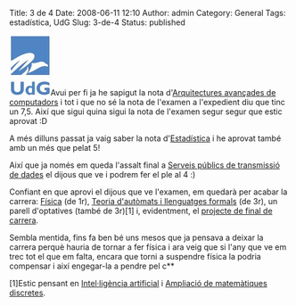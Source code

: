 Title: 3 de 4
Date: 2008-06-11 12:10
Author: admin
Category: General
Tags: estadística, UdG
Slug: 3-de-4
Status: published

<img src="./wp-content/uploads/2008/02/sigles_blau.jpg" data-align="right" alt="logo de la UdG" />Avui per fi ja he sapigut la nota d'<a href="https://pserv.udg.edu/FitxesAssignatures/VistaPublica.aspx?IdCursAcademic=2007&amp;IdAssignatura=3105IS0003&amp;tab=1" target="_blank" rel="noopener">Arquitectures avançades de computadors</a> i tot i que no sé la nota de l'examen a l'expedient diu que tinc un 7,5. Així que sigui quina sigui la nota de l'examen segur segur que estic aprovat :D

A més dilluns passat ja vaig saber la nota d'<a href="https://pserv.udg.edu/FitxesAssignatures/VistaPublica.aspx?IdCursAcademic=2007&amp;IdAssignatura=3105IS0009&amp;tab=1" target="_blank" rel="noopener">Estadística</a> i he aprovat també amb un més que pelat 5!

Així que ja només em queda l'assalt final a <a href="https://pserv.udg.edu/FitxesAssignatures/VistaPublica.aspx?IdCursAcademic=2007&amp;IdAssignatura=3105IS0014&amp;tab=1" target="_blank" rel="noopener">Serveis públics de transmissió de dades</a> el dijous que ve i podrem fer el ple al 4 :)

Confiant en que aprovi el dijous que ve l'examen, em quedarà per acabar la carrera: <a href="https://pserv.udg.edu/FitxesAssignatures/VistaPublica.aspx?IdCursAcademic=2007&amp;IdAssignatura=3105II0002&amp;tab=1" target="_blank" rel="noopener">Física</a> (de 1r), <a href="https://pserv.udg.edu/FitxesAssignatures/VistaPublica.aspx?IdCursAcademic=2007&amp;IdAssignatura=3105IS0017&amp;tab=1" target="_blank" rel="noopener">Teoria d'autòmats i llenguatges formals</a> (de 3r), un parell d'optatives (també de 3r)\[1\] i, evidentment, el <a href="https://pserv.udg.edu/FitxesAssignatures/VistaPublica.aspx?IdCursAcademic=2007&amp;IdAssignatura=3105II0009&amp;tab=1" target="_blank" rel="noopener">projecte de final de carrera</a>.

Sembla mentida, fins fa ben bé uns mesos que ja pensava a deixar la carrera perquè hauria de tornar a fer física i ara veig que si l'any que ve em trec tot el que em falta, encara que torni a suspendre física la podria compensar i així engegar-la a pendre pel c\*\*

\[1\]Estic pensant en <a href="https://pserv.udg.edu/FitxesAssignatures/VistaPublica.aspx?IdCursAcademic=2007&amp;IdAssignatura=3105IS0010&amp;tab=1" target="_blank" rel="noopener">Intel·ligència artificial</a> i <a href="https://pserv.udg.edu/FitxesAssignatures/VistaPublica.aspx?IdCursAcademic=2007&amp;IdAssignatura=3105IS0002&amp;tab=1" target="_blank" rel="noopener">Ampliació de matemàtiques discretes</a>.
